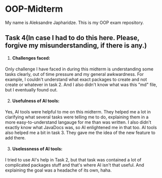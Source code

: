 # OOP-Midterm
My name is Aleksandre Japharidze. This is my OOP exam repository.

## Task 4(In case I had to do this here. Please, forgive my misunderstanding, if there is any.)
1. #### Challenges faced:
Only challenge I have faced in during this midterm is understanding some tasks clearly, out of time pressure and my general awkwardness. For example, I couldn't understand what exact packages to create and not create or whatever in task 2. And I also didn't know what was this "md" file, but I eventually found out.

2. #### Usefulness of AI tools:
Yes, AI tools were helpful to me on this midterm. They helped me a lot in clarifying what several tasks were telling me to do, explaining them in a more easy-to-understand langauge for me than was written. I also didn't exactly know what JavaDocs was, so AI enlightened me in that too. AI tools also helped me a bit in task 3. They gave me the idea of the new feature to add there. 

3. #### Uselessness of AI tools:
I tried to use AI's help in Task 2, but that task was contained a lot of complicated packages stuff and that's where AI isn't that useful. And explaining the goal was a headache of its own, haha.
